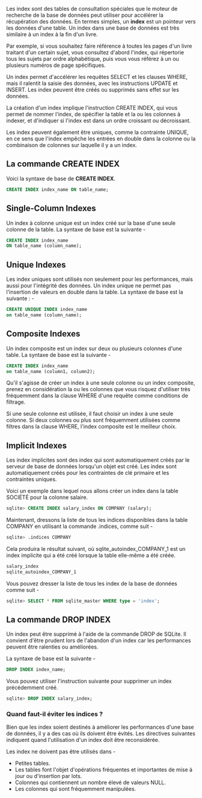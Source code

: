 Les index sont des tables de consultation spéciales que le moteur de recherche de la base de données peut utiliser pour accélérer la récupération des données. En termes simples, un **index** est un pointeur vers les données d'une table. Un index dans une base de données est très similaire à un index à la fin d'un livre.

Par exemple, si vous souhaitez faire référence à toutes les pages d'un livre traitant d'un certain sujet, vous consultez d'abord l'index, qui répertorie tous les sujets par ordre alphabétique, puis vous vous référez à un ou plusieurs numéros de page spécifiques.

Un index permet d'accélérer les requêtes SELECT et les clauses WHERE, mais il ralentit la saisie des données, avec les instructions UPDATE et INSERT. Les index peuvent être créés ou supprimés sans effet sur les données.

La création d'un index implique l'instruction CREATE INDEX, qui vous permet de nommer l'index, de spécifier la table et la ou les colonnes à indexer, et d'indiquer si l'index est dans un ordre croissant ou décroissant.

Les index peuvent également être uniques, comme la contrainte UNIQUE, en ce sens que l'index empêche les entrées en double dans la colonne ou la combinaison de colonnes sur laquelle il y a un index.

## La commande CREATE INDEX

Voici la syntaxe de base de **CREATE INDEX**.

```sql
CREATE INDEX index_name ON table_name;
```

## Single-Column Indexes

Un index à colonne unique est un index créé sur la base d'une seule colonne de la table. La syntaxe de base est la suivante -

```sql
CREATE INDEX index_name
ON table_name (column_name);
```

## Unique Indexes

Les index uniques sont utilisés non seulement pour les performances, mais aussi pour l'intégrité des données. Un index unique ne permet pas l'insertion de valeurs en double dans la table. La syntaxe de base est la suivante : -

```sql
CREATE UNIQUE INDEX index_name
on table_name (column_name);
```

## Composite Indexes

Un index composite est un index sur deux ou plusieurs colonnes d'une table. La syntaxe de base est la suivante -

```sql
CREATE INDEX index_name
on table_name (column1, column2);
```

Qu'il s'agisse de créer un index à une seule colonne ou un index composite, prenez en considération la ou les colonnes que vous risquez d'utiliser très fréquemment dans la clause WHERE d'une requête comme conditions de filtrage.

Si une seule colonne est utilisée, il faut choisir un index à une seule colonne. Si deux colonnes ou plus sont fréquemment utilisées comme filtres dans la clause WHERE, l'index composite est le meilleur choix.

## Implicit Indexes

Les index implicites sont des index qui sont automatiquement créés par le serveur de base de données lorsqu'un objet est créé. Les index sont automatiquement créés pour les contraintes de clé primaire et les contraintes uniques.

Voici un exemple dans lequel nous allons créer un index dans la table SOCIÉTÉ pour la colonne salaire.

```sql
sqlite> CREATE INDEX salary_index ON COMPANY (salary);
```

Maintenant, dressons la liste de tous les indices disponibles dans la table COMPANY en utilisant la commande .indices, comme suit -

```sql
sqlite> .indices COMPANY
```

Cela produira le résultat suivant, où sqlite_autoindex_COMPANY_1 est un index implicite qui a été créé lorsque la table elle-même a été créée.

```sql
salary_index
sqlite_autoindex_COMPANY_1
```

Vous pouvez dresser la liste de tous les index de la base de données comme suit -

```sql
sqlite> SELECT * FROM sqlite_master WHERE type = 'index';
```

## La commande DROP INDEX

Un index peut être supprimé à l'aide de la commande DROP de SQLite. Il convient d'être prudent lors de l'abandon d'un index car les performances peuvent être ralenties ou améliorées.

La syntaxe de base est la suivante -

```sql
DROP INDEX index_name;
```

Vous pouvez utiliser l'instruction suivante pour supprimer un index précédemment créé.

```sql
sqlite> DROP INDEX salary_index;
```

### Quand faut-il éviter les indices ?

Bien que les index soient destinés à améliorer les performances d'une base de données, il y a des cas où ils doivent être évités. Les directives suivantes indiquent quand l'utilisation d'un index doit être reconsidérée.

Les index ne doivent pas être utilisés dans -

- Petites tables.
- Les tables font l'objet d'opérations fréquentes et importantes de mise à jour ou d'insertion par lots.
- Colonnes qui contiennent un nombre élevé de valeurs NULL.
- Les colonnes qui sont fréquemment manipulées.